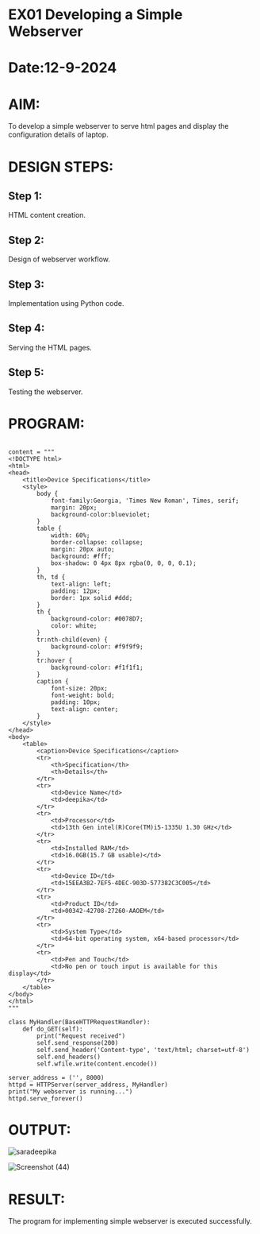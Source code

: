 # EX01 Developing a Simple Webserver

# Date:12-9-2024
# AIM:
To develop a simple webserver to serve html pages and display the configuration details of laptop.

# DESIGN STEPS:
## Step 1:
HTML content creation.

## Step 2:
Design of webserver workflow.

## Step 3:
Implementation using Python code.

## Step 4:
Serving the HTML pages.

## Step 5:
Testing the webserver.

# PROGRAM:
```from http.server import HTTPServer, BaseHTTPRequestHandler

content = """
<!DOCTYPE html>
<html>
<head>
    <title>Device Specifications</title>
    <style>
        body {
            font-family:Georgia, 'Times New Roman', Times, serif;
            margin: 20px;
            background-color:blueviolet;
        }
        table {
            width: 60%;
            border-collapse: collapse;
            margin: 20px auto;
            background: #fff;
            box-shadow: 0 4px 8px rgba(0, 0, 0, 0.1);
        }
        th, td {
            text-align: left;
            padding: 12px;
            border: 1px solid #ddd;
        }
        th {
            background-color: #0078D7;
            color: white;
        }
        tr:nth-child(even) {
            background-color: #f9f9f9;
        }
        tr:hover {
            background-color: #f1f1f1;
        }
        caption {
            font-size: 20px;
            font-weight: bold;
            padding: 10px;
            text-align: center;
        }
    </style>
</head>
<body>
    <table>
        <caption>Device Specifications</caption>
        <tr>
            <th>Specification</th>
            <th>Details</th>
        </tr>
        <tr>
            <td>Device Name</td>
            <td>deepika</td>
        </tr>
        <tr>
            <td>Processor</td>
            <td>13th Gen intel(R)Core(TM)i5-1335U 1.30 GHz</td>
        </tr>
        <tr>
            <td>Installed RAM</td>
            <td>16.0GB(15.7 GB usable)</td>
        </tr>
        <tr>
            <td>Device ID</td>
            <td>15EEA3B2-7EF5-4DEC-903D-577382C3C005</td>
        </tr>
        <tr>
            <td>Product ID</td>
            <td>00342-42708-27260-AAOEM</td>
        </tr>
        <tr>
            <td>System Type</td>
            <td>64-bit operating system, x64-based processor</td>
        </tr>
        <tr>
            <td>Pen and Touch</td>
            <td>No pen or touch input is available for this display</td>
        </tr>
    </table>
</body>
</html>
"""

class MyHandler(BaseHTTPRequestHandler):
    def do_GET(self):
        print("Request received")
        self.send_response(200)
        self.send_header('Content-type', 'text/html; charset=utf-8')
        self.end_headers()
        self.wfile.write(content.encode())

server_address = ('', 8000)
httpd = HTTPServer(server_address, MyHandler)
print("My webserver is running...")
httpd.serve_forever()
```

# OUTPUT:
![saradeepika](https://github.com/user-attachments/assets/8587fa79-40dc-4d79-bd64-9b61f160f454)

![Screenshot (44)](https://github.com/user-attachments/assets/da2ab23f-c76b-4bce-85e6-3245ad6bbc46)


# RESULT:
The program for implementing simple webserver is executed successfully.
